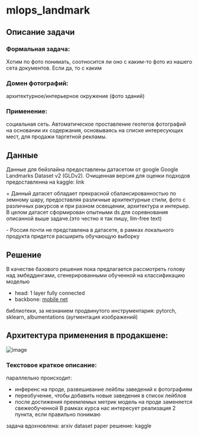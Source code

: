 # mlops_landmark
## Описание задачи

### Формальная задача:
Хотим по фото понимать, соотносится ли оно с каким-то фото из нашего сета документов. Если да, то с каким

### Домен фотографий: 
архитектурное/интерьерное окружение (фото зданий)

### Применение: 
социальная сеть. Автоматическое проставление геотегов фотографий на основании их содержания, основываясь на списке интересующих мест, для продажи таргетной рекламы.

## Данные
Данные для бейзлайна предоставлены датасетом от google  Google Landmarks Dataset v2 (GLDv2). Очищенная версия для оценки подходов предоставленна на kaggle: link 

\+ Данный датасет обладает прекрасной сбалансированностью по земному шару, предоставляя различные архитектурные стили, фото с различных ракурсов и при разном освещении, архитектура и интерьер. В целом датасет сформирован опытными ds для соревнования описанной выше задаче.(это честно я так пишу, llm-free text) 

\- Россия почти не представлена в датасете, в рамках локального продукта придется расширить обучающую выборку

## Решение
В качестве базового решения пока предлагается рассмотреть голову над эмбеддингами, сгенерированными обученной на классификацию моделью
* head: 1 layer fully connected
* backbone: [mobile net](https://huggingface.co/timm/tf_mobilenetv3_small_100.in1k)

библиотеки, за незнанием продвинутого инструментария: pytorch, sklearn, albumentations (аугментация изображений)
## Архитектура применения в продакшене:

![image](https://github.com/GalaxyDragon/mlops_landmark/assets/22980159/9e607da4-d194-46f2-897d-0443396fc6a3)
### Текстовое краткое описание:
параллельно происходит:
* инференс на проде, развешивание лейблы заведений к фотографиям
* переобучение, чтобы добавить новые заведения в список лейблов
* после достижения преемлемых метрик модель на проде заменяется свежеобученной
В рамках курса нас интересует реализация 2 пункта, если правильно понимаю

задача вдохновлена: arxiv dataset paper
решение: kaggle

